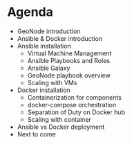 # Agenda

* GeoNode introduction
* Ansible & Docker introduction
* Ansible installation
    * Virtual Machine Management
    * Ansible Playbooks and Roles
    * Ansible Galaxy
    * GeoNode playbook overview
	* Scaling with VMs
* Docker installation
    * Containerization for components
    * docker-compose orchestration
    * Separation of Duty on Docker hub
	* Scaling with container
* Ansible vs Docker deployment
* Next to come
